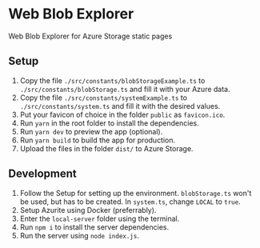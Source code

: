 # Web Blob Explorer
Web Blob Explorer for Azure Storage static pages

## Setup

1. Copy the file `./src/constants/blobStorageExample.ts` to `./src/constants/blobStorage.ts` and fill it with your Azure data.
1. Copy the file `./src/constants/systemExample.ts` to `./src/constants/system.ts` and fill it with the desired values.
1. Put your favicon of choice in the folder `public` as `favicon.ico`.
1. Run `yarn` in the root folder to install the dependencies.
1. Run `yarn dev` to preview the app (optional).
1. Run `yarn build` to build the app for production.
1. Upload the files in the folder `dist/` to Azure Storage.

## Development

1. Follow the Setup for setting up the environment. `blobStorage.ts` won't be used, but has to be created. In `system.ts`, change `LOCAL` to `true`.
1. Setup Azurite using Docker (preferrably).
1. Enter the `local-server` folder using the terminal.
1. Run `npm i` to install the server dependencies.
1. Run the server using `node index.js`.
